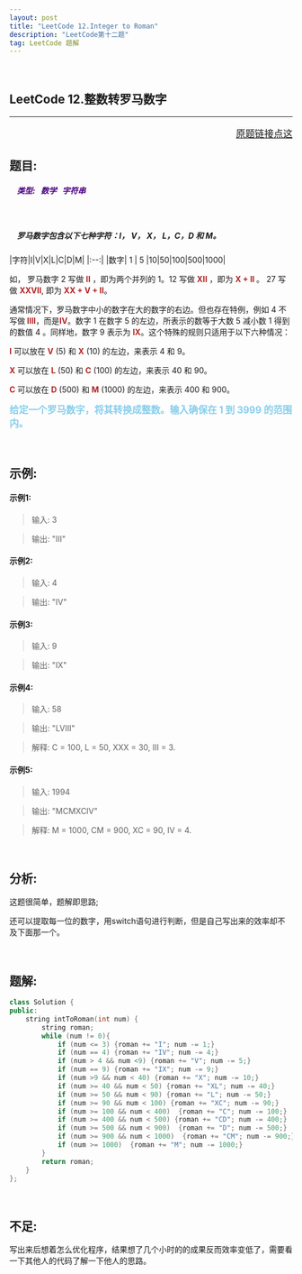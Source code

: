 ```yaml
---
layout: post
title: "LeetCode 12.Integer to Roman"
description: "LeetCode第十二题"
tag: LeetCode 题解
---
```


<br />

 **LeetCode 12.整数转罗马数字**
---
---
<p style="text-align:right;font-size:120%">
<a href="https://leetcode-cn.com/problems/integer-to-roman/description/" target="blank">
原题链接点这
</a>
</p>

## **题目:**

##### <b style=";color:Indigo">&nbsp;&nbsp;&nbsp; 类型: &nbsp; 数学 &nbsp; 字符串 </b>

<br />

##### &nbsp;&nbsp;&nbsp; 罗马数字包含以下七种字符：I， V， X， L，C，D 和 M。

|字符|I|V|X|L|C|D|M|
|:--:|
|数字| 1 | 5 |10|50|100|500|1000|

如， 罗马数字 2 写做 <b style="color:FireBrick">II</b> ，即为两个并列的 1。12 写做 <b style="color:FireBrick">XII</b> ，即为 <b style="color:FireBrick">X + II </b>。 27 写做  <b style="color:FireBrick">XXVII</b>, 即为 <b style="color:FireBrick">XX + V + II</b>。

通常情况下，罗马数字中小的数字在大的数字的右边。但也存在特例，例如 4 不写做<b style="color:FireBrick"> IIII</b>，而是<b style="color:FireBrick">IV</b>。数字 1 在数字 5 的左边，所表示的数等于大数 5 减小数 1 得到的数值 4 。同样地，数字 9 表示为 <b style="color:FireBrick">IX</b>。这个特殊的规则只适用于以下六种情况：

<b style="color:FireBrick">I</b> 可以放在 <b style="color:FireBrick">V</b> (5) 和 <b style="color:FireBrick">X</b> (10) 的左边，来表示 4 和 9。

<b style="color:FireBrick">X</b> 可以放在 <b style="color:FireBrick">L</b> (50) 和 <b style="color:FireBrick">C</b> (100) 的左边，来表示 40 和 90。

<b style="color:FireBrick">C</b> 可以放在 <b style="color:FireBrick">D</b> (500) 和 <b style="color:FireBrick">M</b> (1000) 的左边，来表示 400 和 900。

<b style="color:skyblue;font-size:1.2em">给定一个罗马数字，将其转换成整数。输入确保在 1 到 3999 的范围内。</b>

<br />

## **示例:**

#### 示例1:

>输入: 3

>输出: "III"

#### 示例2:

>输入: 4

>输出: "IV"

####  示例3:

>输入: 9

>输出: "IX"

#### 示例4:

>输入: 58

>输出: "LVIII"

>解释: C = 100, L = 50, XXX = 30, III = 3.

#### 示例5:

>输入: 1994

>输出: "MCMXCIV"

>解释: M = 1000, CM = 900, XC = 90, IV = 4.

<br />

## **分析:**

这题很简单，题解即思路;

还可以提取每一位的数字，用switch语句进行判断，但是自己写出来的效率却不及下面那一个。

<br />

## **题解:**

```C++
class Solution {
public:
    string intToRoman(int num) {
        string roman;
        while (num != 0){
            if (num <= 3) {roman += "I"; num -= 1;}
            if (num == 4) {roman += "IV"; num -= 4;}
            if (num > 4 && num <9) {roman += "V"; num -= 5;}
            if (num == 9) {roman += "IX"; num -= 9;}
            if (num >9 && num < 40) {roman += "X"; num -= 10;}
            if (num >= 40 && num < 50) {roman += "XL"; num -= 40;}
            if (num >= 50 && num < 90) {roman += "L"; num -= 50;}
            if (num >= 90 && num < 100) {roman += "XC"; num -= 90;}
            if (num >= 100 && num < 400)  {roman += "C"; num -= 100;}
            if (num >= 400 && num < 500) {roman += "CD"; num -= 400;}
            if (num >= 500 && num < 900)  {roman += "D"; num -= 500;}
            if (num >= 900 && num < 1000)  {roman += "CM"; num -= 900;}
            if (num >= 1000)  {roman += "M"; num -= 1000;}
        }
        return roman;
    }
};
```

<br />

## **不足:**

写出来后想着怎么优化程序，结果想了几个小时的的成果反而效率变低了，需要看一下其他人的代码了解一下他人的思路。





